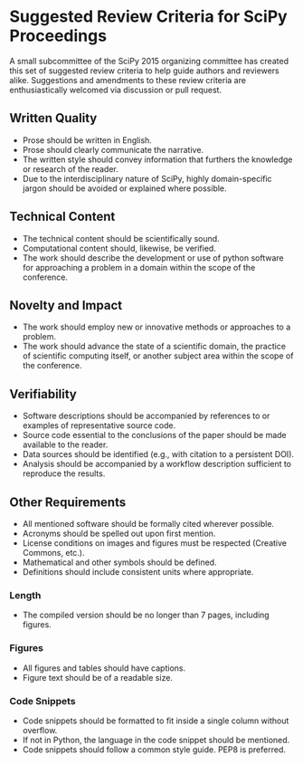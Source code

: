 # Suggested Review Criteria for SciPy Proceedings

A small subcommittee of the SciPy 2015 organizing committee has created this 
set of suggested review criteria
to help guide authors and reviewers alike. Suggestions and amendments to these 
review criteria are enthusiastically welcomed via discussion or pull request.


## Written Quality

- Prose should be written in English.
- Prose should clearly communicate the narrative.
- The written style should convey information that furthers the knowledge or 
  research of the reader.
- Due to the interdisciplinary nature of SciPy, highly domain-specific jargon 
  should be avoided or explained where possible.

## Technical Content

- The technical content should be scientifically sound.
- Computational content should, likewise, be verified.
- The work should describe the development or use of python software for 
  approaching a problem in a domain within the scope of the conference.

## Novelty and Impact

- The work should employ new or innovative methods or approaches to a problem.
- The work should advance the state of a scientific domain, the practice 
  of scientific computing itself, or another subject area within the scope of 
  the conference.

## Verifiability

- Software descriptions should be accompanied by references to or examples of 
  representative source code.
- Source code essential to the conclusions of the paper should be made 
  available to the reader.
- Data sources should be identified (e.g., with citation to a persistent DOI).
- Analysis should be accompanied by a workflow description sufficient
  to reproduce the results.

## Other Requirements

- All mentioned software should be formally cited wherever possible.
- Acronyms should be spelled out upon first mention.
- License conditions on images and figures must be respected (Creative Commons, 
  etc.).
- Mathematical and other symbols should be defined.
- Definitions should include consistent units where appropriate.

### Length

- The compiled version should be no longer than 7 pages, including figures.  

### Figures

- All figures and tables should have captions. 
- Figure text should be of a readable size.

### Code Snippets

- Code snippets should be formatted to fit inside a single column without
  overflow.
- If not in Python, the language in the code snippet should be mentioned.
- Code snippets should follow a common style guide. PEP8 is preferred.
